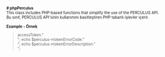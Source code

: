 <font size=1>
<b># phpPerculus</b><br>
This class includes PHP-based functions that simplify the use of the PERCULUS API.<br>
Bu sınıf, PERCULUS API'sinin kullanımını basitleştiren PHP tabanlı işlevler içerir.<br><br>
<b>Example - Örnek</b><br>
<div>
<blockquote>
<?php
// Get a token from perculus system
// If there is no error, a value occurs in the accessToken variable. If there is an error, no value is generated.
// Perculus sisteminden jeton al
// Hata yoksa, accessToken değişkeninde bir değer oluşur. Bir hata varsa, hiçbir değer üretilmez.
$perculus = new phpPerculus();
echo $perculus->accessToken."<br>";
echo $perculus->tokenErrorCode."<br>";
echo $perculus->tokenErrorDescription."<br>";
</blockquote>
</div>
</font>
